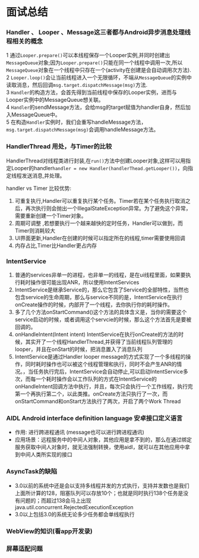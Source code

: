 

# 面试总结

### Handler 、 Looper 、Message这三者都与Android异步消息处理线程相关的概念
1 通过`Looper.prepare()`可以本线程保存一个Looper实例,并同时创建出`MessageQueue`对象;因为`Looper.prepare()`只能在同一个线程中调用一次,所以`MessageQueue`对象在一个线程中只存在一个(activity在创建是会自动调用次方法).  
2 `Looper.loop()`会让当前线程进入一个无限循环，不端从`MessageQueue`的实例中读取消息，然后回调`msg.target.dispatchMessage(msg)`方法.  
3 `Handler`的构造方法，会首先得到当前线程中保存的Looper实例，进而与Looper实例中的MessageQueue想关联。  
4 `Handler`的sendMessage方法，会给msg的target赋值为handler自身，然后加入MessageQueue中。  
5 在构造`Handler`实例时，我们会重写handleMessage方法，`msg.target.dispatchMessage(msg)`会调用handleMessage方法。  

### HandlerThread 用处，与Timer的比较
HandlerThread对线程类进行封装,在`run()`方法中创建Looper对象,这样可以用指定Looper的handler`handler = new Handler(handlerThead.getLooper())`，向指定线程发送消息,并处理。  

handler vs Timer 比较优势:  
1. 可重复执行,Handler可以重复执行某个任务。Timer若在某个任务执行取消之后，再次执行则会抛出一个IllegalStateException异常。为了避免这个异常，需要重新创建一个Timer对象。  
2. 周期可调整 ,若想要执行一个越来越快的定时任务，Handler可以做到，而Timer则消耗较大
3. UI界面更新,Handler在创建的时候可以指定所在的线程,timer需要使用回调
4. 内存占比,Timer比Handler更占内存



### IntentService 
1. 普通的services非单一的进程，也非单一的线程，是在ui线程里面，如果要执行耗时操作很可能出现ANR，所以使用IntentServices
2. IntentService是继承Service的，那么它包含了Service的全部特性，当然也包含service的生命周期，那么与service不同的是，IntentService在执行onCreate操作的时候，内部开了一个线程，去你执行你的耗时操作。
3. 多了几个方法onStartCommand()这个方法的具体含义是，当你的需要这个service启动的时候，或者调用这个servcie的时候，那么这个方法首先是要被回调的。
4. onHandleIntent(Intent intent) IntentService在执行onCreate的方法的时候，其实开了一个线程HandlerThread,并获得了当前线程队列管理的looper，并且在onStart的时候，把消息置入了消息队列
5. IntentService是通过Handler looper message的方式实现了一个多线程的操作，同时耗时操作也可以被这个线程管理和执行，同时不会产生ANR的情况。，当任务执行完后，IntentService会自动停止,可以启动IntentService多次，而每一个耗时操作会以工作队列的方式在IntentService的onHandleIntent回调方法中执行，并且，每次只会执行一个工作线程，执行完第一个再执行第二个，以此类推。onCreate方法只执行了一次，而onStartCommand和onStart方法执行了两次，开启了两个Work Thread

### AIDL Android interface definition language 安卓接口定义语言
- 作用: 进行跨进程通讯 (message也可以进行跨进程通讯)  
- 应用场景：远程服务中的中间人对象，其他应用是拿不到的，那么在通过绑定服务获取中间人对象时，就无法强制转换，使用aidl，就可以在其他应用中拿到中间人类所实现的接口  

###  AsyncTask的缺陷
- 3.0以前的系统中还是会以支持多线程并发的方式执行，支持并发数也是我们上面所计算的128，阻塞队列可以存放10个；也就是同时执行138个任务是没有问题的；而超过138会马上出现java.util.concurrent.RejectedExecutionException
- 3.0以上包括3.0的系统无论多少任务都会单线程执行



### WebView的知识(看app开发录)

### 屏幕适配问题